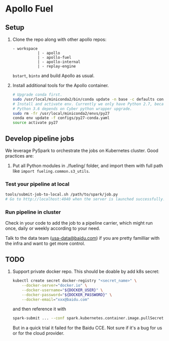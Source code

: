 # Apollo Fuel

## Setup

1. Clone the repo along with other apollo repos:

   ```text
   - workspace
              | - apollo
              | - apollo-fuel
              | - apollo-internal
              | - replay-engine
   ```

   `bstart`, `binto` and build Apollo as usual.

1. Install additional tools for the Apollo container.

   ```bash
   # Upgrade conda first.
   sudo /usr/local/miniconda2/bin/conda update -n base -c defaults conda
   # Install and activate env. Currently we only have Python 2.7, because
   # Python 3.6 depends on Cyber python wrapper upgrade.
   sudo rm -fr /usr/local/miniconda2/envs/py27
   conda env update -f configs/py27-conda.yaml
   source activate py27
   ```

## Develop pipeline jobs

We leverage PySpark to orchestrate the jobs on Kubernetes cluster. Good
practices are:

1. Put all Python modules in ./fueling/ folder, and import them with full path
   like `import fueling.common.s3_utils`.

### Test your pipeline at local

```bash
tools/submit-job-to-local.sh /path/to/spark/job.py
# Go to http://localhost:4040 when the server is launched successfully.
```

### Run pipeline in cluster

Check in your code to add the job to a pipeline carrier, which might run once,
daily or weekly according to your need.

Talk to the data team (usa-data@baidu.com) if you are pretty familliar with the
infra and want to get more control.

## TODO

1. Support private docker repo. This should be doable by add k8s secret:

   ```bash
   kubectl create secret docker-registry "<secret_name>" \
       --docker-server="docker.io" \
       --docker-username="${DOCKER_USER}" \
       --docker-password="${DOCKER_PASSWORD}" \
       --docker-email="xxx@baidu.com"
   ```

   and then reference it with

   ```bash
   spark-submit ... --conf spark.kubernetes.container.image.pullSecrets="<secret_name>"
   ```

   But in a quick trial it failed for the Baidu CCE. Not sure if it's a bug for
   us or for the cloud provider.
